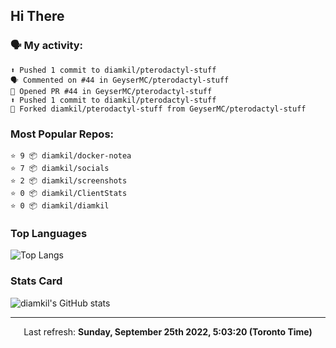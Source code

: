 ## Hi There

### 🗣 My activity:

```
⬆️ Pushed 1 commit to diamkil/pterodactyl-stuff
🗣 Commented on #44 in GeyserMC/pterodactyl-stuff
💪 Opened PR #44 in GeyserMC/pterodactyl-stuff
⬆️ Pushed 1 commit to diamkil/pterodactyl-stuff
🍴 Forked diamkil/pterodactyl-stuff from GeyserMC/pterodactyl-stuff
```

### Most Popular Repos:

```
⭐️ 9 📦 diamkil/docker-notea
⭐️ 7 📦 diamkil/socials
⭐️ 2 📦 diamkil/screenshots
⭐️ 0 📦 diamkil/ClientStats
⭐️ 0 📦 diamkil/diamkil
```

### Top Languages

![Top Langs](https://github-readme-stats.vercel.app/api/top-langs/?username=diamkil&layout=compact&langs_count=10)

### Stats Card

![diamkil's GitHub stats](https://github-readme-stats.vercel.app/api?username=diamkil&count_private=true&show_icons=true)

---

<p align="center">
  Last refresh: 
  <b>Sunday, September 25th 2022, 5:03:20 (Toronto Time)</b>
</p>
